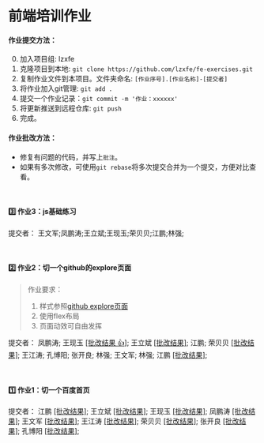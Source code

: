 # 前端培训作业


#### 作业提交方法：

0. 加入项目组: lzxfe
1. 克隆项目到本地: `git clone https://github.com/lzxfe/fe-exercises.git`
2. 复制作业文件到本项目。文件夹命名: `[作业序号].[作业名称]-[提交者]`
3. 将作业加入git管理: `git add .`
4. 提交一个作业记录：`git commit -m '作业：xxxxxx'`
5. 将更新推送到远程仓库: `git push`
6. 完成。


#### 作业批改方法：

- 修复有问题的代码，并写上`批注`。
- 如果有多次修改，可使用`git rebase`将多次提交合并为一个提交，方便对比查看。

<br/>


#### :three: 作业3：js基础练习

提交者：
王文军;凤鹏涛;王立斌;王现玉;荣贝贝;江鹏;林强;

<br/>


#### :two: 作业2：切一个github的explore页面


> 作业要求：
> 1. 样式参照[github explore页面](https://github.com/explore)
> 2. 使用flex布局 
> 3. 页面动效可自由发挥


提交者：
凤鹏涛; 
王现玉 [[批改结果 :+1:]](https://github.com/lzxfe/fe-exercises/commit/d4a0b8c3260c50586c27384adf2c2ace7940a4be?diff=split); 
王立斌 [[批改结果]](https://github.com/lzxfe/fe-exercises/commit/4664141bdc20de0024b99e6276c088ce6f1d2ffe?diff=split); 
江鹏; 
荣贝贝 [[批改结果]](https://github.com/lzxfe/fe-exercises/commit/f35c6b151361fe16c6b6bf0d6af072e32564bd7a?diff=split); 
王江涛; 
孔博阳; 
张开良; 
林强; 
王文军;
林强;
江鹏 [[批改结果]](https://github.com/lzxfe/fe-exercises/commit/d71b95340488b93c7f45613cdb215df698797b3f?diff=split);

<br/>

#### :one:  作业1：切一个百度首页

提交者：
江鹏 [[批改结果]](https://github.com/lzxfe/fe-exercises/commit/1c47bc0d382bc6c98f60ebe4f352b8cb80f65156?diff=split);
王立斌 [[批改结果]](https://github.com/lzxfe/fe-exercises/commit/a68c0b614e0bf7fd19ee0c388cf2492858273493?diff=split);
王现玉 [[批改结果]](https://github.com/lzxfe/fe-exercises/commit/991fb248ec926e9c1ad0f4f203e0f9dae8ae2424?diff=split);
凤鹏涛 [[批改结果]](https://github.com/lzxfe/fe-exercises/commit/ec621244e881bcb99034abc3bdb5600c7cc92c26?diff=split);
王文军 [[批改结果]](https://github.com/lzxfe/fe-exercises/commit/0cd9f31cdc31cc873d0bb57615ac0cb2e99ba04f?diff=split);
王江涛 [[批改结果]](https://github.com/lzxfe/fe-exercises/commit/ffa5145a57782987efef690ed1f6e38e19e66a2d?diff=split);
荣贝贝 [[批改结果]](https://github.com/lzxfe/fe-exercises/commit/71b4e9a12a2d38cc7cb37b1a89f897ff3993fc75?diff=split);
张开良 [[批改结果]](https://github.com/lzxfe/fe-exercises/commit/30bbb45407a2e9199b41eae43d836b0fe2a2a18e?diff=split);
孔博阳 [[批改结果]](https://github.com/lzxfe/fe-exercises/commit/3730a692baaf575f921df3faf8b1b46ab8546c36?diff=split);

<br/>

